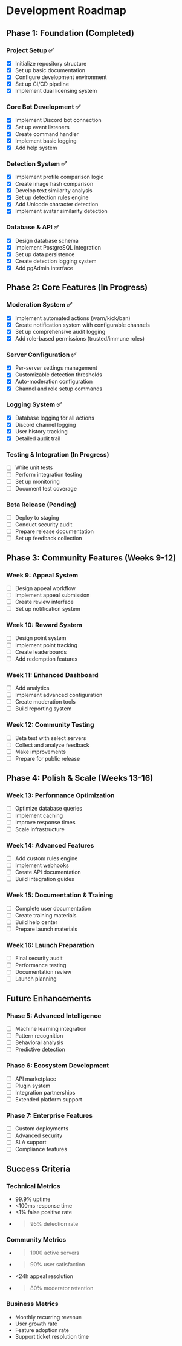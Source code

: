 # Development Roadmap

## Phase 1: Foundation (Completed)

### Project Setup ✅
- [x] Initialize repository structure
- [x] Set up basic documentation
- [x] Configure development environment
- [x] Set up CI/CD pipeline
- [x] Implement dual licensing system

### Core Bot Development ✅
- [x] Implement Discord bot connection
- [x] Set up event listeners
- [x] Create command handler
- [x] Implement basic logging
- [x] Add help system

### Detection System ✅
- [x] Implement profile comparison logic
- [x] Create image hash comparison
- [x] Develop text similarity analysis
- [x] Set up detection rules engine
- [x] Add Unicode character detection
- [x] Implement avatar similarity detection

### Database & API ✅
- [x] Design database schema
- [x] Implement PostgreSQL integration
- [x] Set up data persistence
- [x] Create detection logging system
- [x] Add pgAdmin interface

## Phase 2: Core Features (In Progress)

### Moderation System ✅
- [x] Implement automated actions (warn/kick/ban)
- [x] Create notification system with configurable channels
- [x] Set up comprehensive audit logging
- [x] Add role-based permissions (trusted/immune roles)

### Server Configuration ✅
- [x] Per-server settings management
- [x] Customizable detection thresholds
- [x] Auto-moderation configuration
- [x] Channel and role setup commands

### Logging System ✅
- [x] Database logging for all actions
- [x] Discord channel logging
- [x] User history tracking
- [x] Detailed audit trail

### Testing & Integration (In Progress)
- [ ] Write unit tests
- [ ] Perform integration testing
- [ ] Set up monitoring
- [ ] Document test coverage

### Beta Release (Pending)
- [ ] Deploy to staging
- [ ] Conduct security audit
- [ ] Prepare release documentation
- [ ] Set up feedback collection

## Phase 3: Community Features (Weeks 9-12)

### Week 9: Appeal System
- [ ] Design appeal workflow
- [ ] Implement appeal submission
- [ ] Create review interface
- [ ] Set up notification system

### Week 10: Reward System
- [ ] Design point system
- [ ] Implement point tracking
- [ ] Create leaderboards
- [ ] Add redemption features

### Week 11: Enhanced Dashboard
- [ ] Add analytics
- [ ] Implement advanced configuration
- [ ] Create moderation tools
- [ ] Build reporting system

### Week 12: Community Testing
- [ ] Beta test with select servers
- [ ] Collect and analyze feedback
- [ ] Make improvements
- [ ] Prepare for public release

## Phase 4: Polish & Scale (Weeks 13-16)

### Week 13: Performance Optimization
- [ ] Optimize database queries
- [ ] Implement caching
- [ ] Improve response times
- [ ] Scale infrastructure

### Week 14: Advanced Features
- [ ] Add custom rules engine
- [ ] Implement webhooks
- [ ] Create API documentation
- [ ] Build integration guides

### Week 15: Documentation & Training
- [ ] Complete user documentation
- [ ] Create training materials
- [ ] Build help center
- [ ] Prepare launch materials

### Week 16: Launch Preparation
- [ ] Final security audit
- [ ] Performance testing
- [ ] Documentation review
- [ ] Launch planning

## Future Enhancements

### Phase 5: Advanced Intelligence
- [ ] Machine learning integration
- [ ] Pattern recognition
- [ ] Behavioral analysis
- [ ] Predictive detection

### Phase 6: Ecosystem Development
- [ ] API marketplace
- [ ] Plugin system
- [ ] Integration partnerships
- [ ] Extended platform support

### Phase 7: Enterprise Features
- [ ] Custom deployments
- [ ] Advanced security
- [ ] SLA support
- [ ] Compliance features

## Success Criteria

### Technical Metrics
- 99.9% uptime
- <100ms response time
- <1% false positive rate
- >95% detection rate

### Community Metrics
- >1000 active servers
- >90% user satisfaction
- <24h appeal resolution
- >80% moderator retention

### Business Metrics
- Monthly recurring revenue
- User growth rate
- Feature adoption rate
- Support ticket resolution time